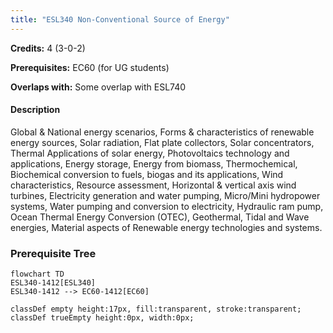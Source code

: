 ```yaml
---
title: "ESL340 Non-Conventional Source of Energy"
---
```

**Credits:** 4 (3-0-2)

**Prerequisites:** EC60 (for UG students)

**Overlaps with:** Some overlap with ESL740

#### Description
Global & National energy scenarios, Forms & characteristics of renewable energy sources, Solar radiation, Flat plate collectors, Solar concentrators, Thermal Applications of solar energy, Photovoltaics technology and applications, Energy storage, Energy from biomass, Thermochemical, Biochemical conversion to fuels, biogas and its applications, Wind characteristics, Resource assessment, Horizontal & vertical axis wind turbines, Electricity generation and water pumping, Micro/Mini hydropower systems, Water pumping and conversion to electricity, Hydraulic ram pump, Ocean Thermal Energy Conversion (OTEC), Geothermal, Tidal and Wave energies, Material aspects of Renewable energy technologies and systems.

### Prerequisite Tree

```mermaid
flowchart TD
ESL340-1412[ESL340]
ESL340-1412 --> EC60-1412[EC60]

classDef empty height:17px, fill:transparent, stroke:transparent;
classDef trueEmpty height:0px, width:0px;
```